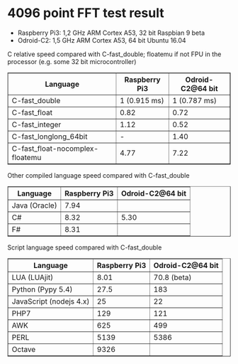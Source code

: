 # 4096 point FFT test result

- Raspberry Pi3: 1,2 GHz ARM Cortex A53, 32 bit Raspbian 9 beta
- Odroid-C2: 1,5 GHz ARM Cortex A53, 64 bit Ubuntu 16.04

<p>C relative speed compared with C-fast_double; floatemu if not FPU in the processor (e.g. some 32 bit microcontroller)</p>

<table border="1">
<tr><th>Language</th><th>Raspberry Pi3</th><th>Odroid-C2@64 bit</th></tr>
<tr><td>C-fast_double</td><td>1 (0.915 ms)</td><td>1 (0.787 ms)</td></tr>
<tr><td>C-fast_float</td><td>0.82</td><td>0.72</td></tr>
<tr><td>C-fast_integer</td><td>1.12</td><td>0.52</td></tr>
<tr><td>C-fast_longlong_64bit</td><td>-</td><td>1.40</td></tr>
<tr><td>C-fast_float-nocomplex-floatemu</td><td>4.77</td><td>7.22</td></tr>
</table>

<p>Other compiled language speed compared with C-fast_double</p>

<table border="1">
<tr><th>Language</th><th>Raspberry Pi3</th><th>Odroid-C2@64 bit</th></tr>
<tr><td>Java (Oracle)</td><td>7.94</td><td> </td></tr>
<tr><td>C#</td><td>8.32</td><td>5.30</td></tr>
<tr><td>F#</td><td>8.31</td><td> </td></tr>
</table>

<p>Script language speed compared with C-fast_double</p>

<table border="1">
<tr><th>Language</th><th>Raspberry Pi3</th><th>Odroid-C2@64 bit</th></tr>
<tr><td>LUA (LUAjit)</td><td>8.01</td><td>70.8 (beta)</td></tr>
<tr><td>Python (Pypy 5.4)</td><td>27.5</td><td>183</td></tr>
<tr><td>JavaScript (nodejs 4.x)</td><td>25</td><td>22 </td></tr>
<tr><td>PHP7</td><td>129</td><td>121</td></tr>
<tr><td>AWK</td><td>625</td><td>499</td></tr>
<tr><td>PERL</td><td>5139</td><td>5386</td></tr>
<tr><td>Octave</td><td>9326</td><td> </td></tr>
</table>
</pre>
